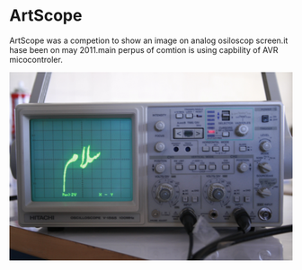 # ArtScope


ArtScope was a competion to show an image on analog osiloscop screen.it hase been on may 2011.main perpus of comtion is using capbility of AVR micocontroler.



![Alt text](/Picture/_MG_4239.jpg "salam!")
